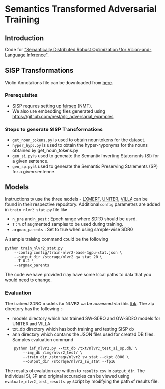 # Semantics Transformed Adversarial Training
## Introduction
Code for ["Semantically Distributed Robust Optimization \\for Vision-and-Language Inference"](). 

## SISP Transformations
Violin Annotations file can be downloaded from [here](https://drive.google.com/file/d/15XS7F_En90CHnSLrRmQ0M1bqEObuqt1-/view).

### Prerequisites
- SISP requires setting up [fairseq](https://github.com/pytorch/fairseq) (NMT).
- We also use embedding files generated using https://github.com/nesl/nlp_adversarial_examples

### Steps to generate SISP Transformations
- `get_noun_tokens.py` is used to obtain noun tokens for the dataset.
- `hyper_hypo.py` is used to obtain the hyper-hyponyms for the nouns obtained by get_noun_tokens.py
- `gen_si.py` is used to generate the Semantic Inverting Statements (SI) for a given sentence.
- `gen_sp.py` is used to generate the Semantic Preserving Statements (SP) for a given sentence.

## Models
Instructions to use the three models - [LXMERT](https://github.com/airsplay/lxmert), [UNITER](https://github.com/ChenRocks/UNITER), [VILLA](https://github.com/zhegan27/VILLA) can be found in their respective repository.
Additional `config` parameters are added in `train_nlvr2_stat.py` file like
- `n_pre` and `n_post` : Epoch range where SDRO should be used.
- `T` : `%` of augmented samples to be used during training.
- `argmax_parents` : Set to true when using sample-wise SDRO

A sample training command could be the following
```
python train_nlvr2_stat.py 
    --config config/train-nlvr2-base-1gpu-stat.json \
    --output_dir /storage/nlvr2_gw_stat_20 \
    --T 0.2 \
    --argmax_parents
```
The code we have provided may have some local paths to data that you would need to change.

### Evaluation
The trained SDRO models for NLVR2 ca be accessed via this [link](https://drive.google.com/file/d/1r3HbVhtGzzYwYUMziU3k3F3PpCnXdEIV/view?usp=sharing). The zip directory has the following :-
- models directory which has trained SW-SDRO and GW-SDRO models for UNITER and VILLA
- txt_db directory which has both training and testing SISP db
- ann directory which contains the JSON files used for created DB files.
Samples evaluation command
```
    python inf_nlvr2.py --txt_db /txt/nlvr2_test_si_sp.db/ \
        --img_db /img/nlvr2_test/ \
        --train_dir /storage/nlvr2_sw_stat --ckpt 8000 \
        --output_dir /storage/nlvr2_sw_stat --fp16

```
The results of evalution are written to `results.csv` in `output_dir`. The individual SI, SP and original accuracies can be viewed using `evaluate_nlvr2_test_results.py` script by modifying the path of results file.




